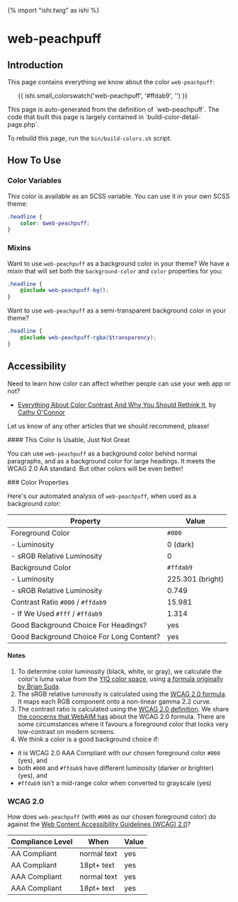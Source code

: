 {% import "ishi.twig" as ishi %}
# web-peachpuff

## Introduction

This page contains everything we know about the color `web-peachpuff`:

<div class="grid">
    <div class="cell">
        <div class="swatch">
            <ul>
                {{ ishi.small_colorswatch('web-peachpuff', '#ffdab9', '') }}
            </ul>
        </div>
    </div>
</div>

<div class="callout attention" markdown="1">
This page is auto-generated from the definition of `web-peachpuff`. The code that built this page is largely contained in `build-color-detail-page.php`.

To rebuild this page, run the `bin/build-colors.sh` script.
</div>

## How To Use

### Color Variables

This color is available as an SCSS variable. You can use it in your own SCSS theme:

```scss
.headline {
    color: $web-peachpuff;
}
```

### Mixins

Want to use `web-peachpuff` as a background color in your theme? We have a mixin that will set both the `background-color` and `color` properties for you:

```scss
.headline {
    @include web-peachpuff-bg();
}
```

Want to use `web-peachpuff` as a semi-transparent background color in your theme?

```scss
.headline {
    @include web-peachpuff-rgba($transparency);
}
```

## Accessibility

Need to learn how color can affect whether people can use your web app or not?

* [Everything About Color Contrast And Why You Should Rethink It](https://www.smashingmagazine.com/2014/10/color-contrast-tips-and-tools-for-accessibility/), by [Cathy O'Connor](http://www.twitter.com/cagocon)

Let us know of any other articles that we should recommend, please!
<div class="callout warning" markdown="1">
#### This Color Is Usable, Just Not Great

You can use `web-peachpuff` as a background color behind normal paragraphs, and as a background color for large headings. It meets the WCAG 2.0 AA standard. But other colors will be even better!
</div>
### Color Properties

Here's our automated analysis of `web-peachpuff`, when used as a background color:

Property | Value
---------|------
Foreground Color | `#000`
- Luminosity | 0 (dark)
- sRGB Relative Luminosity | 0
Background Color | `#ffdab9`
- Luminosity | 225.301 (bright)
- sRGB Relative Luminosity | 0.749
Contrast Ratio `#000` / `#ffdab9` | 15.981
- If We Used `#fff` / `#ffdab9` | 1.314
Good Background Choice For Headings? | yes
Good Background Choice For Long Content? | yes

#### Notes

1. To determine color luminosity (black, white, or gray), we calculate the color's luma value from the [YIQ color space](https://en.wikipedia.org/wiki/YIQ), using [a formula originally by Brian Suda](https://24ways.org/2010/calculating-color-contrast/).
1. The sRGB relative luminosity is calculated using the [WCAG 2.0 formula](https://www.w3.org/TR/WCAG20/#relativeluminancedef). It maps each RGB component onto a non-linear gamma 2.2 curve.
1. The contrast ratio is calculated using the [WCAG 2.0 definition](https://www.w3.org/TR/2008/REC-WCAG20-20081211/#contrast-ratiodef). We share [the concerns that WebAIM has](http://webaim.org/blog/wcag-2-1-feedback/) about the WCAG 2.0 formula. There are some circumstances where it favours a foreground color that looks very low-contrast on modern screens.
1. We think a color is a good background choice if:
  - it is WCAG 2.0 AAA Compliant with our chosen foreground color `#000` (yes), and
  - both `#000` and `#ffdab9` have different luminosity (darker or brighter) (yes), and
  - `#ffdab9` isn't a mid-range color when converted to grayscale (yes)

### WCAG 2.0

How does `web-peachpuff` (with `#000` as our chosen foreground color) do against the [Web Content Accessibility Guidelines (WCAG) 2.0](https://www.w3.org/TR/WCAG20/)?

Compliance Level | When | Value
-----------------|------|------
AA Compliant | normal text | yes
AA Compliant | 18pt+ text | yes
AAA Compliant | normal text | yes
AAA Compliant | 18pt+ text | yes